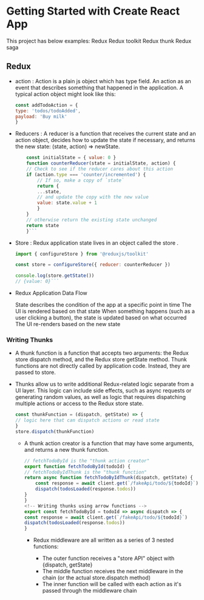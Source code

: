 # Getting Started with Create React App

This project has below examples:
Redux
Redux toolkit
Redux thunk 
Redux saga


## Redux

- action : 
    Action is a plain js object which has type field.
    An action as an event that describes something that happened in the application.
    A typical action object might look like this:

    ```js
    const addTodoAction = {
    type: 'todos/todoAdded',
    payload: 'Buy milk'
    }
    ```

- Reducers :
    A reducer is a function that receives the current state and an action object, 
    decides how to update the state if necessary, 
    and returns the new state: (state, action) => newState.
    ```js
        const initialState = { value: 0 }
        function counterReducer(state = initialState, action) {
        // Check to see if the reducer cares about this action
        if (action.type === 'counter/incremented') {
            // If so, make a copy of `state`
            return {
            ...state,
            // and update the copy with the new value
            value: state.value + 1
            }
        }
        // otherwise return the existing state unchanged
        return state
        }```

- Store :
    Redux application state lives in an object called the store .


    ```js
    import { configureStore } from '@reduxjs/toolkit'

    const store = configureStore({ reducer: counterReducer })

    console.log(store.getState())
    // {value: 0}```

- Redux Application Data Flow

    State describes the condition of the app at a specific point in time
    The UI is rendered based on that state
    When something happens (such as a user clicking a button), the state is updated based on what occurred
    The UI re-renders based on the new state

### Writing Thunks

- A thunk function is a function that accepts two arguments: the Redux store dispatch method, and the Redux store getState method. Thunk functions are not directly called by application code. Instead, they are passed to store.
- Thunks allow us to write additional Redux-related logic separate from a UI layer. This logic can include side effects, such as async requests or generating random values, as well as logic that requires dispatching multiple actions or access to the Redux store state.

    ```js
    const thunkFunction = (dispatch, getState) => {
    // logic here that can dispatch actions or read state
    }
    store.dispatch(thunkFunction)
    ```
    - A thunk action creator is a function that may have some arguments, and returns a new thunk function.
        ```js
        // fetchTodoById is the "thunk action creator"
        export function fetchTodoById(todoId) {
        // fetchTodoByIdThunk is the "thunk function"
        return async function fetchTodoByIdThunk(dispatch, getState) {
            const response = await client.get(`/fakeApi/todo/${todoId}`)
            dispatch(todosLoaded(response.todos))
        }
        }
        <!-- Writing thunks using arrow functions -->
        export const fetchTodoById = todoId => async dispatch => {
        const response = await client.get(`/fakeApi/todo/${todoId}`)
        dispatch(todosLoaded(response.todos))
        }
        
        ```
        - Redux middleware are all written as a series of 3 nested functions:

            - The outer function receives a "store API" object with {dispatch, getState}
            - The middle function receives the next middleware in the chain (or the actual store.dispatch method)
            - The inner function will be called with each action as it's passed through the middleware chain